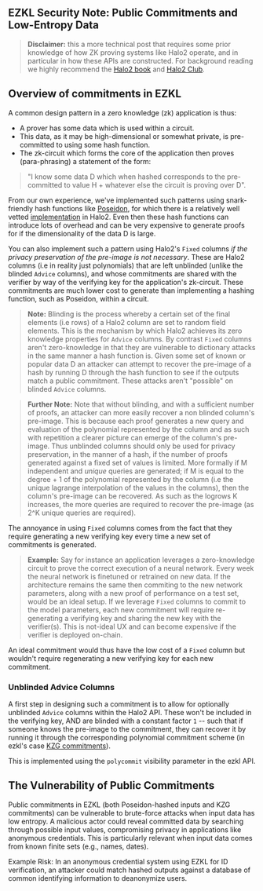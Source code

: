 ## EZKL Security Note: Public Commitments and Low-Entropy Data

> **Disclaimer:** this a more technical post that requires some prior knowledge of how ZK proving systems like Halo2 operate, and in particular in how these APIs are constructed. For background reading we highly recommend the [Halo2 book](https://zcash.github.io/halo2/) and [Halo2 Club](https://halo2.club/).

## Overview of commitments in EZKL

A common design pattern in a zero knowledge (zk) application is thus:
- A prover has some data which is used within a circuit.
- This data, as it may be high-dimensional or somewhat private, is pre-committed to using some hash function.
- The zk-circuit which forms the core of the application then proves (para-phrasing) a statement of the form:
>"I know some data D which when hashed corresponds to the pre-committed to value H + whatever else the circuit is proving over D". 

From our own experience, we've implemented such patterns using snark-friendly hash functions like [Poseidon](https://www.poseidon-hash.info/), for which there is a relatively well vetted [implementation](https://docs.rs/halo2_gadgets/latest/halo2_gadgets/poseidon/index.html) in Halo2. Even then these hash functions can introduce lots of overhead and can be very expensive to generate proofs for if the dimensionality of the data D is large. 

You can also implement such a pattern using Halo2's `Fixed` columns _if the privacy preservation of the pre-image is not necessary_. These are Halo2 columns (i.e in reality just polynomials) that are left unblinded (unlike the blinded `Advice` columns), and whose commitments are shared with the verifier by way of the verifying key for the application's zk-circuit. These commitments are much lower cost to generate than implementing a hashing function, such as Poseidon, within a circuit.

> **Note:** Blinding is the process whereby a certain set of the final elements (i.e rows) of a Halo2 column are set to random field elements. This is the mechanism by which Halo2 achieves its zero knowledge properties for `Advice` columns. By contrast `Fixed` columns aren't zero-knowledge in that they are vulnerable to dictionary attacks in the same manner a hash function is. Given some set of known or popular data D an attacker can attempt to recover the pre-image of a hash by running D through the hash function to see if the outputs match a public commitment. These attacks aren't "possible" on blinded `Advice` columns.

> **Further Note:** Note that without blinding, and with a sufficient number of proofs, an attacker can more easily recover a non blinded column's pre-image. This is because each proof generates a new query and evaluation of the polynomial represented by the column and as such with repetition a clearer picture can emerge of the column's pre-image. Thus unblinded columns should only be used for privacy preservation, in the manner of a hash, if the number of proofs generated against a fixed set of values is limited. More formally if M independent and _unique_ queries are generated; if M is equal to the degree + 1 of the polynomial represented by the column (i.e the unique lagrange interpolation of the values in the columns), then the column's pre-image can be recovered. As such as the logrows K increases, the more queries are required to recover the pre-image (as 2^K unique queries are required).

The annoyance in using `Fixed` columns comes from the fact that they require generating a new verifying key every time a new set of commitments is generated.

> **Example:** Say for instance an application leverages a zero-knowledge circuit to prove the correct execution of a neural network. Every week the neural network is finetuned or retrained on new data. If the architecture remains the same then commiting to the new network parameters, along with a new proof of performance on a test set, would be an ideal setup. If we leverage `Fixed` columns to commit to the model parameters, each new commitment will require re-generating a  verifying key and sharing the new key with the verifier(s). This is not-ideal UX and can become expensive if the verifier is deployed on-chain. 

An ideal commitment would thus have the low cost of a `Fixed`  column but wouldn't require regenerating a new verifying key for each new commitment.

### Unblinded Advice Columns

A first step in designing such a commitment is to allow for optionally unblinded `Advice` columns within the Halo2 API. These won't be included in the verifying key, AND are blinded with a constant factor `1` -- such that if someone knows the pre-image to the commitment, they can recover it by running it through the corresponding polynomial commitment scheme (in ezkl's case [KZG commitments](https://dankradfeist.de/ethereum/2020/06/16/kate-polynomial-commitments.html)). 

This is implemented using the `polycommit` visibility parameter in the ezkl API.

## The Vulnerability of Public Commitments


Public commitments in EZKL (both Poseidon-hashed inputs and KZG commitments) can be vulnerable to brute-force attacks when input data has low entropy. A malicious actor could reveal committed data by searching through possible input values, compromising privacy in applications like anonymous credentials. This is particularly relevant when input data comes from known finite sets (e.g., names, dates).

Example Risk: In an anonymous credential system using EZKL for ID verification, an attacker could match hashed outputs against a database of common identifying information to deanonymize users.



